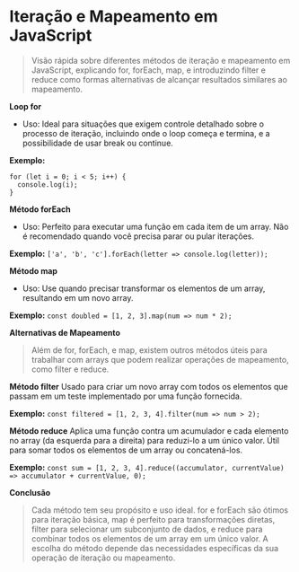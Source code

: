 # Iteração e Mapeamento em JavaScript
> Visão rápida sobre diferentes métodos de iteração e mapeamento em JavaScript, explicando for, forEach, map, e introduzindo filter e reduce como formas alternativas de alcançar resultados similares ao mapeamento.

**Loop for**

- Uso:
Ideal para situações que exigem controle detalhado sobre o processo de iteração, incluindo onde o loop começa e termina, e a possibilidade de usar break ou continue.

**Exemplo:**
```
for (let i = 0; i < 5; i++) {
  console.log(i);
}
```

**Método forEach**
- Uso:
Perfeito para executar uma função em cada item de um array. Não é recomendado quando você precisa parar ou pular iterações.

**Exemplo:**
`
['a', 'b', 'c'].forEach(letter => console.log(letter));
`

**Método map**
- Uso:
Use quando precisar transformar os elementos de um array, resultando em um novo array.

**Exemplo:**
`
const doubled = [1, 2, 3].map(num => num * 2);
`

**Alternativas de Mapeamento**
> Além de for, forEach, e map, existem outros métodos úteis para trabalhar com arrays que podem realizar operações de mapeamento, como filter e reduce.

**Método filter**
Usado para criar um novo array com todos os elementos que passam em um teste implementado por uma função fornecida.

**Exemplo:**
`
const filtered = [1, 2, 3, 4].filter(num => num > 2);
`

**Método reduce**
Aplica uma função contra um acumulador e cada elemento no array (da esquerda para a direita) para reduzi-lo a um único valor. Útil para somar todos os elementos de um array ou concatená-los.

**Exemplo:**
`
const sum = [1, 2, 3, 4].reduce((accumulator, currentValue) => accumulator + currentValue, 0);
`

**Conclusão**
> Cada método tem seu propósito e uso ideal. for e forEach são ótimos para iteração básica, map é perfeito para transformações diretas, filter para selecionar um subconjunto de dados, e reduce para combinar todos os elementos de um array em um único valor. A escolha do método depende das necessidades específicas da sua operação de iteração ou mapeamento.
